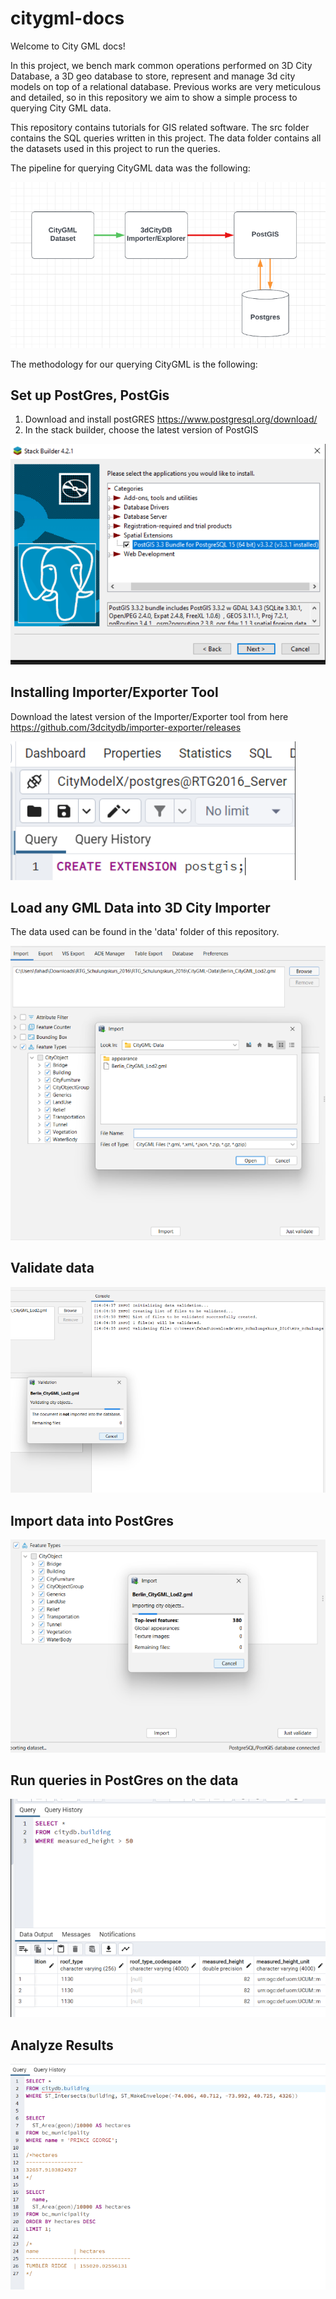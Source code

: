 # citygml-docs

Welcome to City GML docs! 

In this project, we bench mark common operations performed on 3D City Database, a 3D geo database to store, represent 
and manage 3d city models on top of a relational database. Previous works are very meticulous and detailed, so in this repository we aim to show a simple process to querying City GML data. 

This repository contains tutorials for GIS related software. The src folder contains the SQL queries written in this project. The data folder contains all the datasets used in this project to run the queries.

The pipeline for querying CityGML data was the following: 

![Picture](https://github.com/readysetgit24/citygml-docs/blob/main/pictures/pipelie_photo.PNG)

The methodology for our querying CityGML is the following: 

## Set up PostGres, PostGis
1. Download and install postGRES https://www.postgresql.org/download/
2. In the stack builder, choose the latest version of PostGIS

![Picture](https://github.com/readysetgit24/citygml-docs/blob/main/pictures/set_up_post_gres.PNG)



## Installing Importer/Exporter Tool
Download the latest version of the Importer/Exporter tool from here https://github.com/3dcitydb/importer-exporter/releases


![Picture](https://github.com/readysetgit24/citygml-docs/blob/main/pictures/extension2.PNG)

## Load any GML Data into 3D City Importer
The data used can be found in the 'data' folder of this repository.

![Picture](https://github.com/readysetgit24/citygml-docs/blob/main/pictures/load_anycity_gml_data.PNG)


## Validate data

![Picture](https://github.com/readysetgit24/citygml-docs/blob/main/pictures/validate_data.PNG)

## Import data into PostGres

![Picture](https://github.com/readysetgit24/citygml-docs/blob/main/pictures/importing_data_set.PNG)

## Run queries in PostGres on the data 

![Picture](https://github.com/readysetgit24/citygml-docs/blob/main/pictures/run_post_gres_queries.PNG)

## Analyze Results


![Picture](https://github.com/readysetgit24/citygml-docs/blob/main/pictures/results.PNG)

